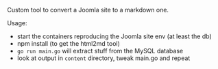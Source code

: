 Custom tool to convert a Joomla site to a markdown one.

Usage:

-   start the containers reproducing the Joomla site env (at least the db)
-   npm install (to get the html2md tool)
-   `go run main.go` will extract stuff from the MySQL database
-   look at output in `content` directory, tweak main.go and repeat
